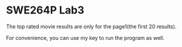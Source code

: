 # SWE264P Lab3

The top rated movie results are only for the page1(the first 20 results).

For convenience, you can use my key to run the program as well.
